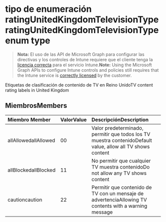 # <a name="ratingunitedkingdomtelevisiontype-enum-type"></a><span data-ttu-id="4d5c9-101">tipo de enumeración ratingUnitedKingdomTelevisionType</span><span class="sxs-lookup"><span data-stu-id="4d5c9-101">ratingUnitedKingdomTelevisionType enum type</span></span>

> <span data-ttu-id="4d5c9-102">**Nota:** El uso de las API de Microsoft Graph para configurar las directivas y los controles de Intune requiere que el cliente tenga la [licencia correcta](https://go.microsoft.com/fwlink/?linkid=839381) para el servicio Intune.</span><span class="sxs-lookup"><span data-stu-id="4d5c9-102">**Note:** Using the Microsoft Graph APIs to configure Intune controls and policies still requires that the Intune service is [correctly licensed](https://go.microsoft.com/fwlink/?linkid=839381) by the customer.</span></span>

<span data-ttu-id="4d5c9-103">Etiquetas de clasificación de contenido de TV en Reino Unido</span><span class="sxs-lookup"><span data-stu-id="4d5c9-103">TV content rating labels in United Kingdom</span></span>
## <a name="members"></a><span data-ttu-id="4d5c9-104">Miembros</span><span class="sxs-lookup"><span data-stu-id="4d5c9-104">Members</span></span>
|<span data-ttu-id="4d5c9-105">Miembro	</span><span class="sxs-lookup"><span data-stu-id="4d5c9-105">Member</span></span>|<span data-ttu-id="4d5c9-106">Valor</span><span class="sxs-lookup"><span data-stu-id="4d5c9-106">Value</span></span>|<span data-ttu-id="4d5c9-107">Descripción</span><span class="sxs-lookup"><span data-stu-id="4d5c9-107">Description</span></span>|
|:---|:---|:---|
|<span data-ttu-id="4d5c9-108">allAllowed</span><span class="sxs-lookup"><span data-stu-id="4d5c9-108">allAllowed</span></span>|<span data-ttu-id="4d5c9-109">0</span><span class="sxs-lookup"><span data-stu-id="4d5c9-109">0</span></span>|<span data-ttu-id="4d5c9-110">Valor predeterminado, permitir que todos los TV muestra contenido</span><span class="sxs-lookup"><span data-stu-id="4d5c9-110">Default value, allow all TV shows content</span></span>|
|<span data-ttu-id="4d5c9-111">allBlocked</span><span class="sxs-lookup"><span data-stu-id="4d5c9-111">allBlocked</span></span>|<span data-ttu-id="4d5c9-112">1</span><span class="sxs-lookup"><span data-stu-id="4d5c9-112">1</span></span>|<span data-ttu-id="4d5c9-113">No permitir que cualquier TV muestra contenido</span><span class="sxs-lookup"><span data-stu-id="4d5c9-113">Do not allow any TV shows content</span></span>|
|<span data-ttu-id="4d5c9-114">caution</span><span class="sxs-lookup"><span data-stu-id="4d5c9-114">caution</span></span>|<span data-ttu-id="4d5c9-115">2</span><span class="sxs-lookup"><span data-stu-id="4d5c9-115">2</span></span>|<span data-ttu-id="4d5c9-116">Permitir que contenido de TV con un mensaje de advertencia</span><span class="sxs-lookup"><span data-stu-id="4d5c9-116">Allowing TV contents with a warning message</span></span>|



